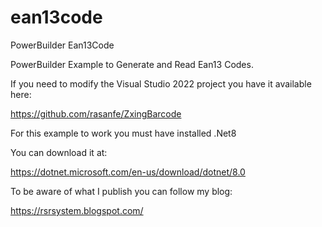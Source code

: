 # ean13code
PowerBuilder Ean13Code

PowerBuilder Example to Generate and Read Ean13 Codes.

If you need to modify the Visual Studio 2022 project you have it available here:

https://github.com/rasanfe/ZxingBarcode

For this example to work you must have installed .Net8

You can download it at:

https://dotnet.microsoft.com/en-us/download/dotnet/8.0

To be aware of what I publish you can follow my blog:

https://rsrsystem.blogspot.com/
